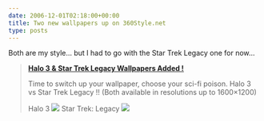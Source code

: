 ```yaml
---
date: 2006-12-01T02:18:00+00:00
title: Two new wallpapers up on 360Style.net
type: posts
---
```

Both are my style... but I had to go with the Star Trek Legacy one for now...

> **[Halo 3 & Star Trek Legacy Wallpapers Added !](http://www.360style.net/news54.html)**
>
> Time to switch up your wallpaper, choose your sci-fi poison.
> Halo 3 vs Star Trek Legacy !!
> (Both available in resolutions up to 1600&#215;1200)
>
> Halo 3
> [![](http://www.360style.net/wallpapers/28/thumb_12.jpg)](http://www.360style.net/wallpapers28.html)
> Star Trek: Legacy
> [![](http://www.360style.net/wallpapers/199/thumb_1.jpg)](http://www.360style.net/wallpapers199.htm)
